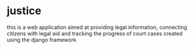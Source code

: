 # justice
this is a web application aimed at providing legal information, connecting citizens with legal aid and tracking the progress of court cases created using the django framework
